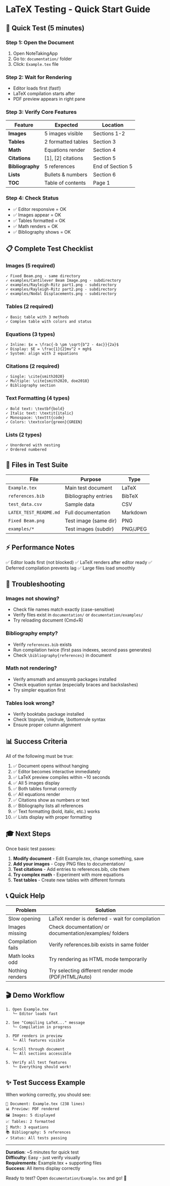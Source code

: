 # LaTeX Testing - Quick Start Guide

## 🎯 Quick Test (5 minutes)

### Step 1: Open the Document
1. Open NoteTakingApp
2. Go to: `documentation/` folder
3. Click: `Example.tex` file

### Step 2: Wait for Rendering
- Editor loads first (fast!)
- LaTeX compilation starts after
- PDF preview appears in right pane

### Step 3: Verify Core Features

| Feature | Expected | Location |
|---------|----------|----------|
| **Images** | 5 images visible | Sections 1-2 |
| **Tables** | 2 formatted tables | Section 3 |
| **Math** | Equations render | Section 4 |
| **Citations** | [1], [2] citations | Section 5 |
| **Bibliography** | 5 references | End of Section 5 |
| **Lists** | Bullets & numbers | Section 6 |
| **TOC** | Table of contents | Page 1 |

### Step 4: Check Status
- ✅ Editor responsive = OK
- ✅ Images appear = OK
- ✅ Tables formatted = OK
- ✅ Math renders = OK
- ✅ Bibliography shows = OK

## 📋 Complete Test Checklist

### Images (5 required)
```
✓ Fixed Beam.png - same directory
✓ examples/Cantilever Beam Image.png - subdirectory
✓ examples/Rayleigh-Ritz part1.png - subdirectory
✓ examples/Rayleigh-Ritz part2.png - subdirectory
✓ examples/Nodal Displacements.png - subdirectory
```

### Tables (2 required)
```
✓ Basic table with 3 methods
✓ Complex table with colors and status
```

### Equations (3 types)
```
✓ Inline: $x = \frac{-b \pm \sqrt{b^2 - 4ac}}{2a}$
✓ Display: $E = \frac{1}{2}mv^2 + mgh$
✓ System: align with 2 equations
```

### Citations (2 required)
```
✓ Single: \cite{smith2020}
✓ Multiple: \cite{smith2020, doe2018}
✓ Bibliography section
```

### Text Formatting (4 types)
```
✓ Bold text: \textbf{bold}
✓ Italic text: \textit{italic}
✓ Monospace: \texttt{code}
✓ Colors: \textcolor{green}{GREEN}
```

### Lists (2 types)
```
✓ Unordered with nesting
✓ Ordered numbered
```

## 📁 Files in Test Suite

| File | Purpose | Type |
|------|---------|------|
| `Example.tex` | Main test document | LaTeX |
| `references.bib` | Bibliography entries | BibTeX |
| `test_data.csv` | Sample data | CSV |
| `LATEX_TEST_README.md` | Full documentation | Markdown |
| `Fixed Beam.png` | Test image (same dir) | PNG |
| `examples/*` | Test images (subdir) | PNG/JPEG |

## ⚡ Performance Notes

✅ Editor loads first (not blocked)
✅ LaTeX renders after editor ready
✅ Deferred compilation prevents lag
✅ Large files load smoothly

## 🔧 Troubleshooting

### Images not showing?
- Check file names match exactly (case-sensitive)
- Verify files exist in `documentation/` or `documentation/examples/`
- Try reloading document (Cmd+R)

### Bibliography empty?
- Verify `references.bib` exists
- Run compilation twice (first pass indexes, second pass generates)
- Check `\bibliography{references}` in document

### Math not rendering?
- Verify amsmath and amssymb packages installed
- Check equation syntax (especially braces and backslashes)
- Try simpler equation first

### Tables look wrong?
- Verify booktabs package installed
- Check \toprule, \midrule, \bottomrule syntax
- Ensure proper column alignment

## 📊 Success Criteria

All of the following must be true:

1. ✅ Document opens without hanging
2. ✅ Editor becomes interactive immediately
3. ✅ LaTeX preview compiles within ~10 seconds
4. ✅ All 5 images display
5. ✅ Both tables format correctly
6. ✅ All equations render
7. ✅ Citations show as numbers or text
8. ✅ Bibliography lists all references
9. ✅ Text formatting (bold, italic, etc.) works
10. ✅ Lists display with proper formatting

## 🎓 Next Steps

Once basic test passes:

1. **Modify document** - Edit Example.tex, change something, save
2. **Add your images** - Copy PNG files to documentation/
3. **Test citations** - Add entries to references.bib, cite them
4. **Try complex math** - Experiment with more equations
5. **Test tables** - Create new tables with different formats

## 📞 Quick Help

| Problem | Solution |
|---------|----------|
| Slow opening | LaTeX render is deferred - wait for compilation |
| Images missing | Check documentation/ or documentation/examples/ folders |
| Compilation fails | Verify references.bib exists in same folder |
| Math looks odd | Try rendering as HTML mode temporarily |
| Nothing renders | Try selecting different render mode (PDF/HTML/Auto) |

## 🎬 Demo Workflow

```
1. Open Example.tex
   └─ Editor loads fast

2. See "Compiling LaTeX..." message
   └─ Compilation in progress

3. PDF renders in preview
   └─ All features visible

4. Scroll through document
   └─ All sections accessible

5. Verify all test features
   └─ Everything should work!
```

## ✨ Test Success Example

When working correctly, you should see:

```
📄 Document: Example.tex (238 lines)
📊 Preview: PDF rendered
🖼️ Images: 5 displayed
📈 Tables: 2 formatted
∑ Math: 3 equations
📚 Bibliography: 5 references
✓ Status: All tests passing
```

---

**Duration**: ~5 minutes for quick test  
**Difficulty**: Easy - just verify visually  
**Requirements**: Example.tex + supporting files  
**Success**: All items display correctly  

Ready to test? Open `documentation/Example.tex` and go! 🚀
